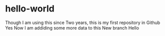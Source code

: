 # hello-world
Though I am using this since Two years, this is my first repository in Github 
Yes Now I am addiding some more data to this New branch
Hello
